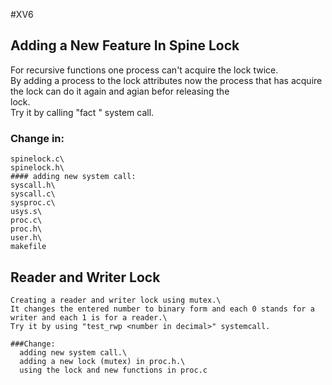   #XV6

  ## Adding a New Feature In Spine Lock
  For recursive functions one process can't acquire the lock twice.\
  By adding a process to the lock attributes now the process that has acquire the lock can do it again and agian befor releasing the   
  lock.\
  Try it by calling "fact <number>" system call.

  ### Change in:
    spinelock.c\
    spinelock.h\
    #### adding new system call:
    syscall.h\
    syscall.c\
    sysproc.c\
    usys.s\
    proc.c\
    proc.h\
    user.h\
    makefile
  
 
## Reader and Writer Lock
    Creating a reader and writer lock using mutex.\
    It changes the entered number to binary form and each 0 stands for a writer and each 1 is for a reader.\
    Try it by using "test_rwp <number in decimal>" systemcall.

    ###Change:
      adding new system call.\
      adding a new lock (mutex) in proc.h.\
      using the lock and new functions in proc.c
  


